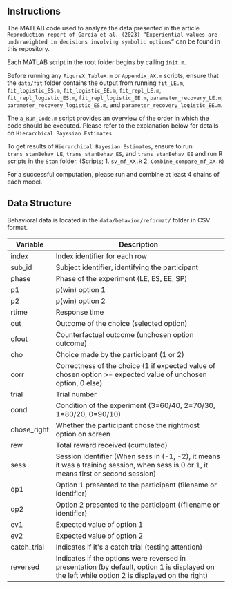 ## Instructions
The MATLAB code used to analyze the data presented in the article ```Reproduction report of Garcia et al. (2023) “Experiential values are underweighted in decisions involving symbolic options”``` can be found in this repository.

Each MATLAB script in the root folder begins by calling ```init.m```.

Before running any ```FigureX_TableX.m``` or ```Appendix_AX.m``` scripts, ensure that the ```data/fit``` folder contains the output from running ```fit_LE.m```, ```fit_logistic_ES.m```,  ```fit_logistic_EE.m```, ```fit_repl_LE.m```, ```fit_repl_logistic_ES.m```,  ```fit_repl_logistic_EE.m```, ```parameter_recovery_LE.m```, ```parameter_recovery_logistic_ES.m```, and  ```parameter_recovery_logistic_EE.m```.

The ```a_Run_Code.m``` script provides an overview of the order in which the code should be executed. Please refer to the explanation below for details on ```Hierarchical Bayesian Estimates```.

To get results of ```Hierarchical Bayesian Estimates```, ensure to run  ```trans_stanBehav_LE```, ```trans_stanBehav_ES```, and ```trans_stanBehav_EE``` and run R scripts in the ```Stan``` folder. 
(Scripts; 1. ```sv_mf_XX.R``` 2. ```Combine_compare_mf_XX.R```) 

For a successful computation, please run and combine at least 4 chains of each model.

## Data Structure
Behavioral data is located in the ```data/behavior/reformat/``` folder in CSV format.


| Variable    | Description                                                                                                     |
|-------------|-----------------------------------------------------------------------------------------------------------------|
| index       | Index identifier for each row                                                                                   |
| sub_id      | Subject identifier, identifying the participant                                                                 |
| phase       | Phase of the experiment (LE, ES, EE, SP)                                                                        |
| p1          | p(win) option 1                                                                                                 |
| p2          | p(win) option 2                                                                                                 |
| rtime       | Response time                                                                                                   |
| out         | Outcome of the choice (selected option)                                                                         |
| cfout       | Counterfactual outcome (unchosen option outcome)                                                               |
| cho         | Choice made by the participant (1 or 2)                                                                         |
| corr        | Correctness of the choice (1 if expected value of chosen option >= expected value of unchosen option, 0 else) |
| trial       | Trial number                                                                                                    |
| cond        | Condition of the experiment (3=60/40, 2=70/30, 1=80/20, 0=90/10)                                                 |
| chose_right | Whether the participant chose the rightmost option on screen                                                    |
| rew         | Total reward received (cumulated)                                                                               |
| sess        | Session identifier (When sess in (-1, -2), it means it was a training session, when sess is 0 or 1, it means first or second session) |
| op1         | Option 1 presented to the participant (filename or identifier)                                                   |
| op2         | Option 2 presented to the participant ((filename or identifier)                                                  |
| ev1         | Expected value of option 1                                                                                      |
| ev2         | Expected value of option 2                                                                                      |
| catch_trial | Indicates if it's a catch trial (testing attention)                                                              |
| reversed    | Indicates if the options were reversed in presentation (by default, option 1 is displayed on the left while option 2 is displayed on the right) |

